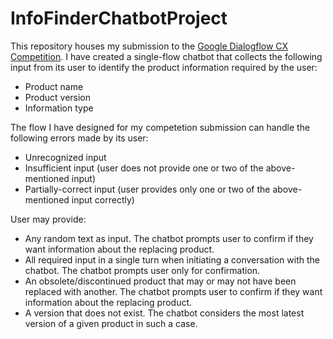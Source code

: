# InfoFinderChatbotProject
This repository houses my submission to the [Google Dialogflow CX Competition](https://events.withgoogle.com/dialogflow-cx-competition-global/).
I have created a single-flow chatbot that collects the following input from its user to identify the product information required by the user:
- Product name
- Product version
- Information type

The flow I have designed for my competetion submission can handle the following errors made by its user:
- Unrecognized input
- Insufficient input (user does not provide one or two of the above-mentioned input)
- Partially-correct input (user provides only one or two of the above-mentioned input correctly)

User may provide:
- Any random text as input. The chatbot prompts user to confirm if they want information about the replacing product.
- All required input in a single turn when initiating a conversation with the chatbot. The chatbot prompts user only for confirmation.
- An obsolete/discontinued product that may or may not have been replaced with another. The chatbot prompts user to confirm if they want information about the replacing product.
- A version that does not exist. The chatbot considers the most latest version of a given product in such a case.
